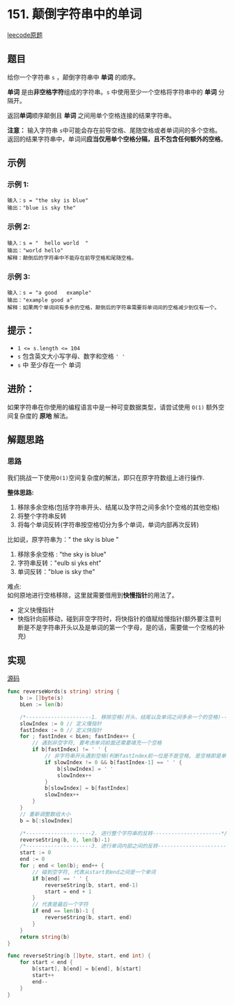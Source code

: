 # 151. 颠倒字符串中的单词

[leecode原题](https://leetcode.cn/problems/reverse-words-in-a-string/)

## 题目
给你一个字符串 `s` ，颠倒字符串中 **单词** 的顺序。

**单词** 是由**非空格字符**组成的字符串。`s` 中使用至少一个空格将字符串中的 **单词** 分隔开。

返回**单词**顺序颠倒且 **单词** 之间用单个空格连接的结果字符串。

**注意：** 输入字符串 `s`中可能会存在前导空格、尾随空格或者单词间的多个空格。返回的结果字符串中，单词间**应当仅用单个空格分隔，且不包含任何额外的空格**。

## 示例

### 示例 1:

```text
输入：s = "the sky is blue"
输出："blue is sky the"
```

### 示例 2:

```text
输入：s = "  hello world  "
输出："world hello"
解释：颠倒后的字符串中不能存在前导空格和尾随空格。
```

### 示例 3:

```text
输入：s = "a good   example"
输出："example good a"
解释：如果两个单词间有多余的空格，颠倒后的字符串需要将单词间的空格减少到仅有一个。
```

## 提示：
- `1 <= s.length <= 104`
- `s` 包含英文大小写字母、数字和空格 `' '`
- `s` 中 至少存在一个 单词

## 进阶：

如果字符串在你使用的编程语言中是一种可变数据类型，请尝试使用 `O(1)` 额外空间复杂度的 **原地** 解法。

## 解题思路

### 思路

我们挑战一下使用`O(1)`空间复杂度的解法，即只在原字符数组上进行操作.

**整体思路:**     
1. 移除多余空格(包括字符串开头、结尾以及字符之间多余1个空格的其他空格)
2. 将整个字符串反转
3. 将每个单词反转(字符串按空格切分为多个单词，单词内部再次反转)

比如说，原字符串为："    the sky is blue  "     
1. 移除多余空格 : "the sky is blue"
2. 字符串反转："eulb si yks eht"
3. 单词反转："blue is sky the"

难点:    
如何原地进行空格移除，这里就需要借用到**快慢指针**的用法了。
- 定义快慢指针
- 快指针向前移动，碰到非空字符时，将快指针的值赋给慢指针(额外要注意判断是不是字符串开头以及是单词的第一个字母，是的话，需要做一个空格的补充)

## 实现

[源码](./code/151-reverse-words-in-a-string/main.go)
```go
func reverseWords(s string) string {
	b := []byte(s)
	bLen := len(b)

	/*---------------------1. 移除空格(开头、结尾以及单词之间多余一个的空格)----------------------*/
	slowIndex := 0 // 定义慢指针
	fastIndex := 0 // 定义快指针
	for ; fastIndex < bLen; fastIndex++ {
		// 遇到非空字符, 要考虑单词前面还需要填充一个空格
		if b[fastIndex] != ' ' {
			// 非字符串开头遇到空格(判断fastIndex前一位是不是空格, 是空格即是单词的第一个开头字符)
			if slowIndex != 0 && b[fastIndex-1] == ' ' {
				b[slowIndex] = ' '
				slowIndex++
			}
			b[slowIndex] = b[fastIndex]
			slowIndex++
		}
	}
	// 重新调整数组大小
	b = b[:slowIndex]

	/*---------------------2. 进行整个字符串的反转----------------------*/
	reverseString(b, 0, len(b)-1)
	/*---------------------3. 进行单词内部之间的反转----------------------*/
	start := 0
	end := 0
	for ; end < len(b); end++ {
		// 碰到空字符, 代表从start到end之间是一个单词
		if b[end] == ' ' {
			reverseString(b, start, end-1)
			start = end + 1
		}
		// 代表是最后一个字符
		if end == len(b)-1 {
			reverseString(b, start, end)
		}
	}
	return string(b)
}

func reverseString(b []byte, start, end int) {
	for start < end {
		b[start], b[end] = b[end], b[start]
		start++
		end--
	}
}
```
